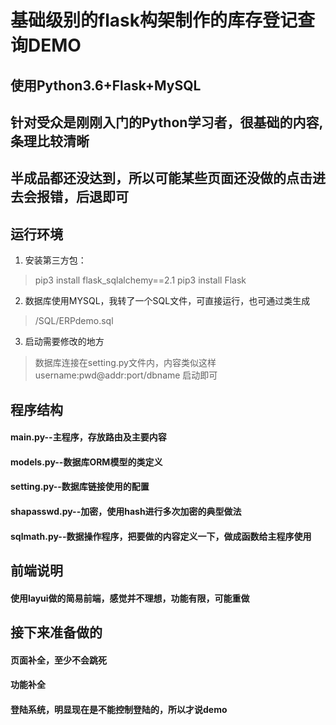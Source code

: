 ﻿# 基础级别的flask构架制作的库存登记查询DEMO
## 使用Python3.6+Flask+MySQL
## 针对受众是刚刚入门的Python学习者，很基础的内容,条理比较清晰
## 半成品都还没达到，所以可能某些页面还没做的点击进去会报错，后退即可
## 运行环境
1. 安装第三方包：
>pip3 install flask_sqlalchemy==2.1
>pip3 install Flask
2. 数据库使用MYSQL，我转了一个SQL文件，可直接运行，也可通过类生成
>/SQL/ERPdemo.sql
3. 启动需要修改的地方
>数据库连接在setting.py文件内，内容类似这样username:pwd@addr:port/dbname
>启动即可
## 程序结构
#### main.py--主程序，存放路由及主要内容
#### models.py--数据库ORM模型的类定义
#### setting.py--数据库链接使用的配置
#### shapasswd.py--加密，使用hash进行多次加密的典型做法
#### sqlmath.py--数据操作程序，把要做的内容定义一下，做成函数给主程序使用
## 前端说明
#### 使用layui做的简易前端，感觉并不理想，功能有限，可能重做

## 接下来准备做的
#### 页面补全，至少不会跳死
#### 功能补全
#### 登陆系统，明显现在是不能控制登陆的，所以才说demo